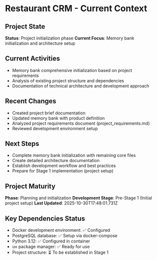 # Restaurant CRM - Current Context

## Project State
**Status**: Project initialization phase
**Current Focus**: Memory bank initialization and architecture setup

## Current Activities
- Memory bank comprehensive initialization based on project requirements
- Analysis of existing project structure and dependencies
- Documentation of technical architecture and development approach

## Recent Changes
- Created project brief documentation
- Updated memory bank with product definition
- Analyzed project requirements document (project_requirements.md)
- Reviewed development environment setup

## Next Steps
- Complete memory bank initialization with remaining core files
- Create detailed architecture documentation
- Establish development workflow and best practices
- Prepare for Stage 1 implementation (project setup)

## Project Maturity
**Phase**: Planning and initialization
**Development Stage**: Pre-Stage 1 (Initial project setup)
**Last Updated**: 2025-10-30T17:48:01.731Z

## Key Dependencies Status
- Docker development environment: ✅ Configured
- PostgreSQL database: ✅ Setup via docker-compose
- Python 3.12: ✅ Configured in container
- uv package manager: ✅ Ready for use
- Project structure: ⏳ To be established in Stage 1